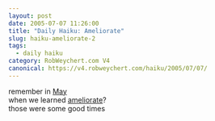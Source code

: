```yaml
---
layout: post
date: 2005-07-07 11:26:00
title: "Daily Haiku: Ameliorate"
slug: haiku-ameliorate-2
tags:
  - daily haiku
category: RobWeychert.com V4
canonical: https://v4.robweychert.com/haiku/2005/07/07/
---
```


remember in [May](http://www.robweychert.com/haiku/2005/05/11/)  
when we learned [ameliorate](http://dictionary.reference.com/wordoftheday/archive/2005/07/07.html)?  
those were some good times